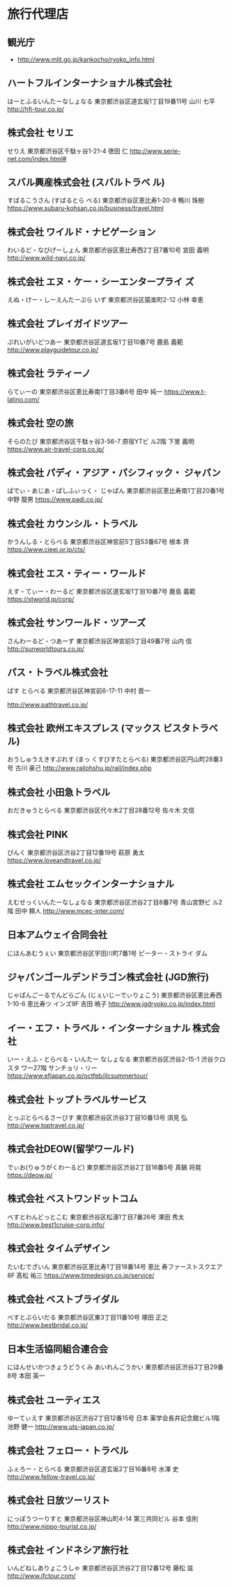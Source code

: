 # 旅行代理店

## 観光庁

- http://www.mlit.go.jp/kankocho/ryoko_info.html

## ハートフルインターナショナル株式会社

はーとふるいんたーなしょなる
東京都渋谷区道玄坂1丁目19番11号
山川 七平
http://hfi-tour.co.jp/

## 株式会社 セリエ

せりえ
東京都渋谷区千駄ヶ谷1-21-4
徳田 仁
http://www.serie-net.com/index.html#

## スバル興産株式会社  (スバルトラベ ル)

すばるこうさん  (すばるとら べる)
東京都渋谷区恵比寿1-20-8
鴨川 珠樹
https://www.subaru-kohsan.co.jp/business/travel.html

## 株式会社 ワイルド・ナビゲーション

わいるど・なびげーしょん
東京都渋谷区恵比寿西2丁目7番10号
宮田 義明
http://www.wild-navi.co.jp/

## 株式会社 エヌ・ケー・シーエンタープライ ズ

えぬ・けー・しーえんたーぷら いず
東京都渋谷区猿楽町2-12
小林 幸恵

## 株式会社 プレイガイドツアー

ぷれいがいどつあー
東京都渋谷区道玄坂1丁目10番7号
鹿島 義範
http://www.playguidetour.co.jp/

## 株式会社 ラティーノ

らてぃーの
東京都渋谷区恵比寿南1丁目3番6号
田中 純一
https://www.t-latino.com/

## 株式会社 空の旅

そらのたび
東京都渋谷区千駄ヶ谷3-56-7 原宿YTビ ル2階
下里 義明
https://www.air-travel-corp.co.jp/

## 株式会社 パディ・アジア・パシフィック・ ジャパン

ぱでぃ・あじあ・ぱしふぃっく・ じゃぱん
東京都渋谷区恵比寿南1丁目20番1号
中野 龍男
https://www.padi.co.jp/

## 株式会社 カウンシル・トラベル

かうんしる・とらべる
東京都渋谷区神宮前5丁目53番67号
根本 斉
https://www.cieej.or.jp/cts/

## 株式会社 エス・ティー・ワールド

えす・てぃー・わーるど
東京都渋谷区道玄坂1丁目10番7号
鹿島 義範
https://stworld.jp/corp/

## 株式会社 サンワールド・ツアーズ

さんわーるど・つあーず
東京都渋谷区神宮前5丁目49番7号
山内 信
http://sunworldtours.co.jp/

## パス・トラベル株式会社

ぱす とらべる
東京都渋谷区神宮前6-17-11
中村 晋一

http://www.pathtravel.co.jp/

## 株式会社 欧州エキスプレス (マックス ビスタトラベル)

おうしゅうえきすぷれす (まっ くすびすたとらべる)
東京都渋谷区円山町28番3号
古川 豪己
http://www.railohshu.jp/rail/index.php

## 株式会社 小田急トラベル

おだきゅうとらべる
東京都渋谷区代々木2丁目28番12号
佐々木 文信

## 株式会社 PINK

ぴんく
東京都渋谷区渋谷2丁目12番19号
萩原 勇太
https://www.loveandtravel.co.jp/

## 株式会社 エムセックインターナショナル

えむせっくいんたーなしょなる
東京都渋谷区渋谷2丁目8番7号 青山宮野ビ ル2階
田中 頼人
http://www.mcec-inter.com/

## 日本アムウェイ合同会社

にほんあむうぇい
東京都渋谷区宇田川町7番1号
ピーター・ストライ ダム

## ジャパンゴールデンドラゴン株式会社 (JGD旅行)

じゃぱんごーるでんどらごん (じぇいじーでぃりょこう)
東京都渋谷区恵比寿西1-10-6 恵比寿ツ インズ9F
吉田 暁子
http://www.jgdryoko.co.jp/index.html

## イー・エフ・トラベル・インターナショナル 株式会社

いー・えふ・とらべる・いんたー なしょなる
東京都渋谷区渋谷2-15-1 渋谷クロスタ ワー27階
サンチョリ・リー
https://www.efjapan.co.jp/octfeb/ilcsummertour/

## 株式会社 トップトラベルサービス

とっぷとらべるさーびす
東京都渋谷区渋谷3丁目10番13号
須見 弘
http://www.toptravel.co.jp/

## 株式会社DEOW(留学ワールド)

でぃお(りゅうがくわーるど)
東京都渋谷区渋谷2丁目16番5号
真鍋 将晃
https://deow.jp/

## 株式会社 ベストワンドットコム

べすとわんどっとこむ
東京都渋谷区松濤1丁目7番26号
澤田 秀太
http://www.best1cruise-corp.info/

## 株式会社 タイムデザイン

たいむでざいん
東京都渋谷区恵比寿1丁目18番14号 恵比 寿ファーストスクエア8F
髙松 祐三
https://www.timedesign.co.jp/service/

## 株式会社 ベストブライダル

べすとぶらいだる
東京都渋谷区東3丁目11番10号
塚田 正之
http://www.bestbridal.co.jp/

## 日本生活協同組合連合会

にほんせいかつきょうどうくみ あいれんごうかい
東京都渋谷区渋谷3丁目29番8号
本田 英一

## 株式会社 ユーティエス

ゆーてぃえす
東京都渋谷区渋谷2丁目12番15号  日本 薬学会長井記念館ビル1階
池野 健一
http://www.uts-japan.co.jp/

## 株式会社 フェロー・トラベル

ふぇろー・とらべる
東京都渋谷区道玄坂2丁目16番8号
水澤 史
http://www.fellow-travel.co.jp/

## 株式会社 日放ツーリスト

にっぽうつーりすと
東京都渋谷区神山町4-14 第三共同ビル
谷本 佳則
http://www.nippo-tourist.co.jp/

## 株式会社 インドネシア旅行社

いんどねしありょこうしゃ
東京都渋谷区渋谷2丁目12番12号
藤松 滋
http://www.ifctour.com/
